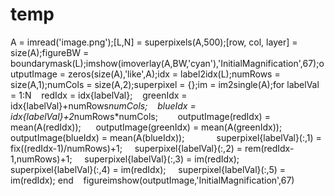 # temp
A = imread('image.png');[L,N] = superpixels(A,500);[row, col, layer] = size(A);figureBW = boundarymask(L);imshow(imoverlay(A,BW,'cyan'),'InitialMagnification',67);outputImage = zeros(size(A),'like',A);idx = label2idx(L);numRows = size(A,1);numCols = size(A,2);superpixel = {};im = im2single(A);for labelVal = 1:N    redIdx = idx{labelVal};    greenIdx = idx{labelVal}+numRows*numCols;    blueIdx = idx{labelVal}+2*numRows*numCols;        outputImage(redIdx) = mean(A(redIdx));      outputImage(greenIdx) = mean(A(greenIdx));      outputImage(blueIdx) = mean(A(blueIdx));             superpixel{labelVal}(:,1) = fix((redIdx-1)/numRows)+1;     superpixel{labelVal}(:,2) = rem(redIdx-1,numRows)+1;     superpixel{labelVal}(:,3) = im(redIdx);     superpixel{labelVal}(:,4) = im(redIdx);     superpixel{labelVal}(:,5) = im(redIdx); end    figureimshow(outputImage,'InitialMagnification',67)

